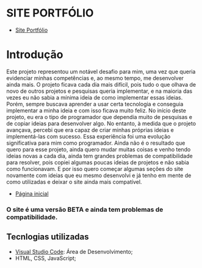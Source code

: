 # SITE PORTFÓLIO

- [Site Portfólio](https://pedrohsl2003.github.io/Portfolio/)

# Introdução

Este projeto representou um notável desafio para mim, uma vez que queria evidenciar minhas competências e, ao mesmo tempo, me desenvolver ainda mais.
O projeto ficava cada dia mais difícil, pois tudo o que olhava de novo de outros projetos e pesquisas queria implementar, e na maioria das vezes eu não sabia a mínima ideia de como implementar essas ideias.
Porém, sempre buscava aprender a usar certa tecnologia e conseguia implementar a minha ideia e com isso ficava muito feliz.
No início deste projeto, eu era o tipo de programador que dependia muito de pesquisas e de copiar ideias para desenvolver algo. 
No entanto, à medida que o projeto avançava, percebi que era capaz de criar minhas próprias ideias e implementá-las com sucesso. Essa experiência foi uma evolução significativa para mim como programador. 
Ainda não é o resultado que quero para esse projeto, ainda quero mudar muitas coisas e venho tendo ideias novas a cada dia, ainda tem grandes problemas de compatibilidade para resolver, pois copiei algumas poucas ideias de projetos e não sabia como funcionavam.
E por isso quero começar algumas seções do site novamente com ideias que eu mesmo desenvolvi e já tenho em mente de como utilizadas e deixar o site ainda mais compatível.

- [Página inicial](https://github.com/Pedrohsl2003)

### O site é uma versão BETA e ainda tem problemas de compatibilidade.

## Tecnlogias utilizadas

* [Visual Studio Code](https://code.visualstudio.com/): Área de Desenvolvimento;
* HTML, CSS, JavaScript;
